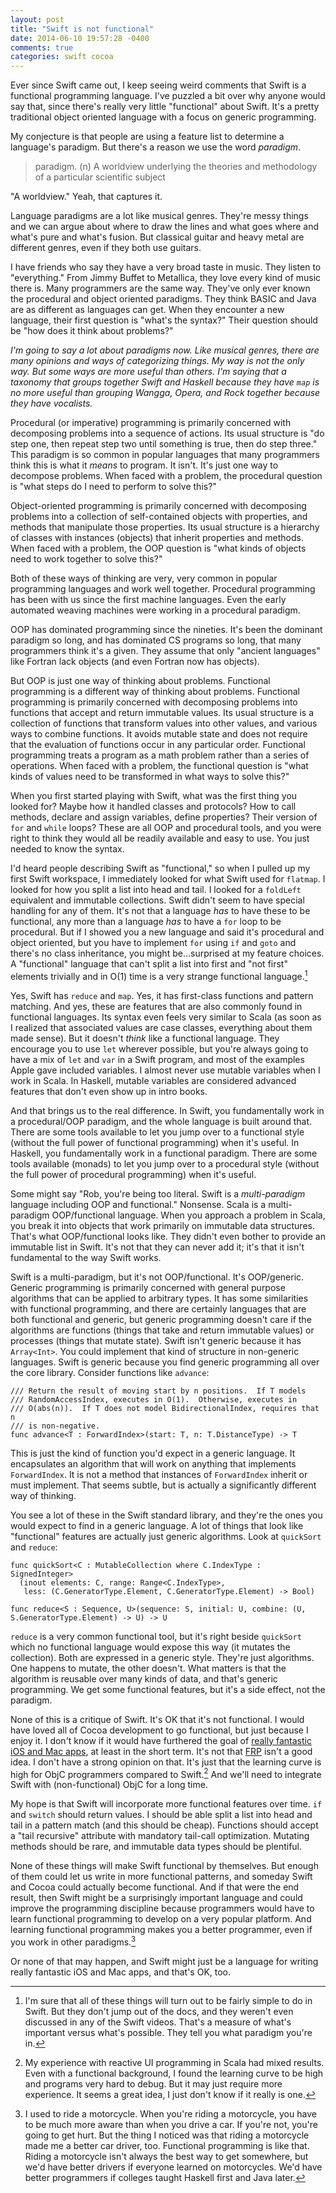 ```yaml
---
layout: post
title: "Swift is not functional"
date: 2014-06-10 19:57:28 -0400
comments: true
categories: swift cocoa
---
```


Ever since Swift came out, I keep seeing weird comments that Swift is a
functional programming language. I've puzzled a bit over why anyone would say
that, since there's really very little "functional" about Swift. It's a pretty
traditional object oriented language with a focus on generic programming.

My conjecture is that people are using a feature list to determine a
language's paradigm. But there's a reason we use the word *paradigm*.

> paradigm. (n) A worldview underlying the theories and methodology of a
> particular scientific subject

"A worldview." Yeah, that captures it.
<!-- more -->

Language paradigms are a lot like musical genres. They're messy things and we
can argue about where to draw the lines and what goes where and what's pure
and what's fusion. But classical guitar and heavy metal are different genres,
even if they both use guitars.

I have friends who say they have a very broad taste in music. They listen to
"everything." From Jimmy Buffet to Metallica, they love every kind of music
there is. Many programmers are the same way. They've only ever known the
procedural and object oriented paradigms. They think BASIC and Java are as
different as languages can get. When they encounter a new language, their
first question is "what's the syntax?" Their question should be "how does it
think about problems?"

*I'm going to say a lot about paradigms now. Like musical genres, there are
many opinions and ways of categorizing things. My way is not the only way. But
some ways are more useful than others. I'm saying that a taxonomy that groups
together Swift and Haskell because they have `map` is no more useful than
grouping Wangga, Opera, and Rock together because they have vocalists.*

Procedural (or imperative) programming is primarily concerned with decomposing
problems into a sequence of actions. Its usual structure is "do step one, then
repeat step two until something is true, then do step three." This paradigm is
so common in popular languages that many programmers think this is what it
*means* to program. It isn't. It's just one way to decompose problems. When
faced with a problem, the procedural question is "what steps do I need to
perform to solve this?"

Object-oriented programming is primarily concerned with decomposing problems
into a collection of self-contained objects with properties, and methods that
manipulate those properties. Its usual structure is a hierarchy of classes
with instances (objects) that inherit properties and methods. When faced with
a problem, the OOP question is "what kinds of objects need to work together to
solve this?"

Both of these ways of thinking are very, very common in popular programming
languages and work well together. Procedural programming has been with us
since the first machine languages. Even the early automated weaving machines
were working in a procedural paradigm.

OOP has dominated programming since the nineties. It's been the dominant
paradigm so long, and has dominated CS programs so long, that many programmers
think it's a given. They assume that only "ancient languages" like Fortran
lack objects (and even Fortran now has objects).

But OOP is just one way of thinking about problems. Functional programming is
a different way of thinking about problems. Functional programming is
primarily concerned with decomposing problems into functions that accept and
return immutable values. Its usual structure is a collection of functions that
transform values into other values, and various ways to combine functions. It
avoids mutable state and does not require that the evaluation of functions
occur in any particular order. Functional programming treats a program as a
math problem rather than a series of operations. When faced with a problem,
the functional question is "what kinds of values need to be transformed in
what ways to solve this?"

When you first started playing with Swift, what was the first thing you looked
for? Maybe how it handled classes and protocols? How to call methods, declare
and assign variables, define properties? Their version of `for` and
`while` loops? These are all OOP and procedural tools, and you were right to
think they would all be readily available and easy to use. You just needed to
know the syntax.

I'd heard people describing Swift as "functional," so when I pulled up my
first Swift workspace, I immediately looked for what Swift used for
`flatmap`. I looked for how you split a list into head and tail. I looked
for a `foldLeft` equivalent and immutable collections. Swift didn't seem to
have special handling for any of them. It's not that a language *has* to have
these to be functional, any more than a language *has* to have a `for` loop to
be procedural. But if I showed you a new language and said it's procedural and
object oriented, but you have to implement `for` using `if` and `goto` and
there's no class inheritance, you might be...surprised at my feature choices.
A "functional" language that can't split a list into first and "not first"
elements trivially and in O(1) time is a very strange functional language.[^simple]

[^simple]: I'm sure that all of these things will turn out to be fairly simple to do in Swift. But they don't jump out of the docs, and they weren't even discussed in any of the Swift videos. That's a measure of what's important versus what's possible. They tell you what paradigm you're in.

Yes, Swift has `reduce` and `map`. Yes, it has first-class functions and
pattern matching. And yes, these are features that are also commonly found in
functional languages. Its syntax even feels very similar to Scala (as soon as
I realized that associated values are case classes, everything about them made
sense). But it doesn't *think* like a functional language. They encourage you
to use `let` wherever possible, but you're always going to have a mix of `let`
and `var` in a Swift program, and most of the examples Apple gave included
variables. I almost never use mutable variables when I work in Scala. In
Haskell, mutable variables are considered advanced features that don't even
show up in intro books.

And that brings us to the real difference. In Swift, you fundamentally work in
a procedural/OOP paradigm, and the whole language is built around that. There
are some tools available to let you jump over to a functional style (without
the full power of functional programming) when it's useful. In Haskell, you
fundamentally work in a functional paradigm. There are some tools available
(monads) to let you jump over to a procedural style (without the full power of
procedural programming) when it's useful.

Some might say "Rob, you're being too literal. Swift is a *multi-paradigm*
language including OOP and functional." Nonsense. Scala is a multi-paradigm
OOP/functional language. When you approach a problem in Scala, you break it
into objects that work primarily on immutable data structures. That's what
OOP/functional looks like. They didn't even bother to provide an immutable
list in Swift. It's not that they can never add it; it's that it isn't
fundamental to the way Swift works.

Swift is a multi-paradigm, but it's not OOP/functional. It's OOP/generic.
Generic programming is primarily concerned with general purpose algorithms
that can be applied to arbitrary types. It has some similarities with
functional programming, and there are certainly languages that are both
functional and generic, but generic programming doesn't care if the algorithms
are functions (things that take and return immutable values) or processes
(things that mutate state). Swift isn't generic because it has `Array<Int>`.
You could implement that kind of structure in non-generic languages. Swift is
generic because you find generic programming all over the core library.
Consider functions like `advance`:

    /// Return the result of moving start by n positions.  If T models
    /// RandomAccessIndex, executes in O(1).  Otherwise, executes in
    /// O(abs(n)).  If T does not model BidirectionalIndex, requires that n
    /// is non-negative.
    func advance<T : ForwardIndex>(start: T, n: T.DistanceType) -> T

This is just the kind of function you'd expect in a generic language. It
encapsulates an algorithm that will work on anything that implements
`ForwardIndex`. It is not a method that instances of `ForwardIndex` inherit or
must implement. That seems subtle, but is actually a significantly different
way of thinking.

You see a lot of these in the Swift standard library, and they're the ones you
would expect to find in a generic language. A lot of things that look like
"functional" features are actually just generic algorithms. Look at
`quickSort` and `reduce`:

    func quickSort<C : MutableCollection where C.IndexType : SignedInteger>
      (inout elements: C, range: Range<C.IndexType>,
       less: (C.GeneratorType.Element, C.GeneratorType.Element) -> Bool)

    func reduce<S : Sequence, U>(sequence: S, initial: U, combine: (U, S.GeneratorType.Element) -> U) -> U

`reduce` is a very common functional tool, but it's right beside `quickSort`
which no functional language would expose this way (it mutates the
collection). Both are expressed in a generic style. They're just algorithms.
One happens to mutate, the other doesn't. What matters is that the algorithm
is reusable over many kinds of data, and that's generic programming. We get
some functional features, but it's a side effect, not the paradigm.

None of this is a critique of Swift. It's OK that it's not functional. I would
have loved all of Cocoa development to go functional, but just because I enjoy
it. I don't know if it would have furthered the goal of [really fantastic iOS and Mac apps](/week-of-swift/),
at least in the short term. It's not that
[FRP](https://github.com/ReactiveCocoa/ReactiveCocoa) isn't a good idea. I
don't have a strong opinion on that. It's just that the learning curve is high
for ObjC programmers compared to Swift.[^frp] And we'll need to integrate Swift
with (non-functional) ObjC for a long time.

[^frp]: My experience with reactive UI programming in Scala had mixed results. Even with a functional background, I found the learning curve to be high and programs very hard to debug. But it may just require more experience. It seems a great idea, I just don't know if it really is one.

My hope is that Swift will incorporate more functional features over time.
`if` and `switch` should return values. I should be able split a list into
head and tail in a pattern match (and this should be cheap). Functions should
accept a "tail recursive" attribute with mandatory tail-call optimization.
Mutating methods should be rare, and immutable data types should be plentiful.

None of these things will make Swift functional by themselves. But enough of
them could let us write in more functional patterns, and someday Swift and
Cocoa could actually become functional. And if that were the end result, then
Swift might be a surprisingly important language and could improve the
programming discipline because programmers would have to learn functional
programming to develop on a very popular platform. And learning functional
programming makes you a better programmer, even if you work in other
paradigms.[^motorcycle]

[^motorcycle]: I used to ride a motorcycle. When you're riding a motorcycle, you have to be much more aware than when you drive a car. If you're not, you're going to get hurt. But the thing I noticed was that riding a motorcycle made me a better car driver, too. Functional programming is like that. Riding a motorcycle isn't always the best way to get somewhere, but we'd have better drivers if everyone learned on motorcycles. We'd have better programmers if colleges taught Haskell first and Java later.

Or none of that may happen, and Swift might just be a language for writing
really fantastic iOS and Mac apps, and that's OK, too.
